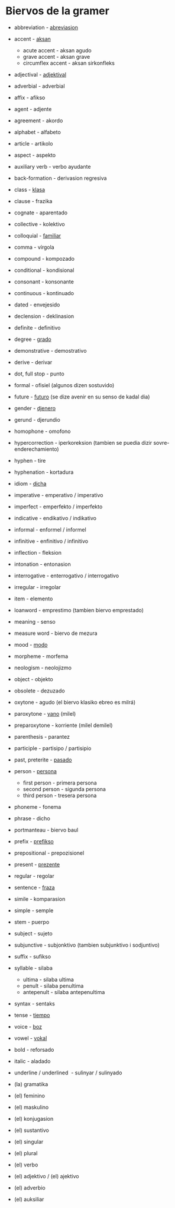 # Biervos de la gramer

*  abbreviation - [abreviasion](/words/ladino/abreviasion)
*  accent - [aksan](/words/ladino/aksan)
    +  acute accent - aksan agudo
    +  grave accent - aksan grave
    +  circumflex accent - aksan sirkonfleks
*  adjectival - [adjektival](/words/ladino/adjektival)
*  adverbial - adverbial
*  affix - afikso
*  agent - adjente
*  agreement - akordo
*  alphabet - alfabeto
*  article - artikolo
*  aspect - aspekto
*  auxiliary verb - verbo ayudante
*  back-formation - derivasion regresiva
*  class - [klasa](/words/ladino/klasa)
*  clause - frazika
*  cognate - aparentado
*  collective - kolektivo
*  colloquial - [familiar](/words/ladino/familiar)
*  comma - vírgola
*  compound - kompozado
*  conditional - kondisional
*  consonant - konsonante
*  continuous - kontinuado
*  dated - envejesido
*  declension - deklinasion
*  definite - definitivo
*  degree - [grado](/words/ladino/grado)
*  demonstrative - demostrativo
*  derive - derivar
*  dot, full stop - punto
*  formal - ofisiel (algunos dizen sostuvido)
*  future - [futuro](/words/ladino/futuro) (se dize avenir en su senso de kadal dia)
*  gender - [djenero](/words/ladino/djenero)
*  gerund - djerundio
*  homophone - omofono
*  hypercorrection - iperkoreksion (tambien se puedia dizir sovre-enderechamiento)
*  hyphen - tire
*  hyphenation - kortadura
*  idiom - [dicha](/words/ladino/dicha)
*  imperative - emperativo / imperativo
*  imperfect - emperfekto / imperfekto
*  indicative - endikativo / indikativo
*  informal - enformel / informel
*  infinitive - enfinitivo / infinitivo
*  inflection - fleksion
*  intonation - entonasion
*  interrogative - enterrogativo / interrogativo
*  irregular - irregolar
*  item - elemento
*  loanword - emprestimo (tambien biervo emprestado)
*  meaning - senso
*  measure word - biervo de mezura
*  mood - [modo](/words/ladino/modo)
*  morpheme - morfema
*  neologism - neolojizmo
*  object - objekto
*  obsolete - dezuzado
*  oxytone - agudo (el biervo klasiko ebreo es milrá)
*  paroxytone - [yano](/words/ladino/yano) (milel)
*  preparoxytone - korriente (milel demilel)
*  parenthesis - parantez
*  participle - partisipo / partisipio
*  past, preterite - [pasado](/words/ladino/pasado)
*  person - [persona](/words/ladino/persona)
    +  first person - primera persona
    +  second person - sigunda persona
    +  third person - tresera persona
*  phoneme - fonema
*  phrase - dicho
*  portmanteau - biervo baul
*  prefix - [prefikso](/words/ladino/prefikso)
*  prepositional - prepozisionel
*  present - [prezente](/words/ladino/prezente)
*  regular - regolar
*  sentence - [fraza](/words/ladino/fraza)
*  simile - komparasion
*  simple - semple
*  stem - puerpo
*  subject - sujeto
*  subjunctive - subjonktivo (tambien subjunktivo i sodjuntivo)
*  suffix - sufikso
*  syllable - silaba
     +  ultima - silaba ultima
     +  penult - silaba penultima
     +  antepenult - silaba antepenultima
*  syntax - sentaks
*  tense - [tiempo](/words/ladino/tiemp)
*  voice - [boz](/words/ladino/boz)
*  vowel - [vokal](/words/ladino/vokal)

*  bold - reforsado
*  italic - aladado
*  underline / underlined  - sulinyar / sulinyado


* (la) gramatika

* (el) feminino
* (el) maskulino
* (el) konjugasion
* (el) sustantivo
* (el) singular
* (el) plural
* (el) verbo
* (el) adjektivo    / (el) ajektivo
* (el) adverbio
* (el) auksiliar



